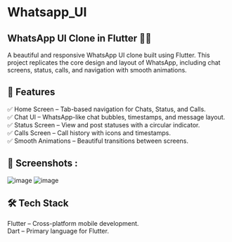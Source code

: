 # Whatsapp_UI
## WhatsApp UI Clone in Flutter 📱💬
A beautiful and responsive WhatsApp UI clone built using Flutter. This project replicates the core design and layout of WhatsApp, including chat screens, status, calls, and navigation with smooth animations.
## 🚀 Features
✅ Home Screen – Tab-based navigation for Chats, Status, and Calls.  
✅ Chat UI – WhatsApp-like chat bubbles, timestamps, and message layout.  
✅ Status Screen – View and post statuses with a circular indicator.  
✅ Calls Screen – Call history with icons and timestamps.  
✅ Smooth Animations – Beautiful transitions between screens.  

## 📸 Screenshots :
![image](https://github.com/user-attachments/assets/fded3fbb-a431-4494-b2f6-3562c88f4c14)
![image](https://github.com/user-attachments/assets/d5619fdc-b9ee-4944-abe0-dd57d1dd2d63)

## 🛠️ Tech Stack
Flutter – Cross-platform mobile development.  
Dart – Primary language for Flutter.  

